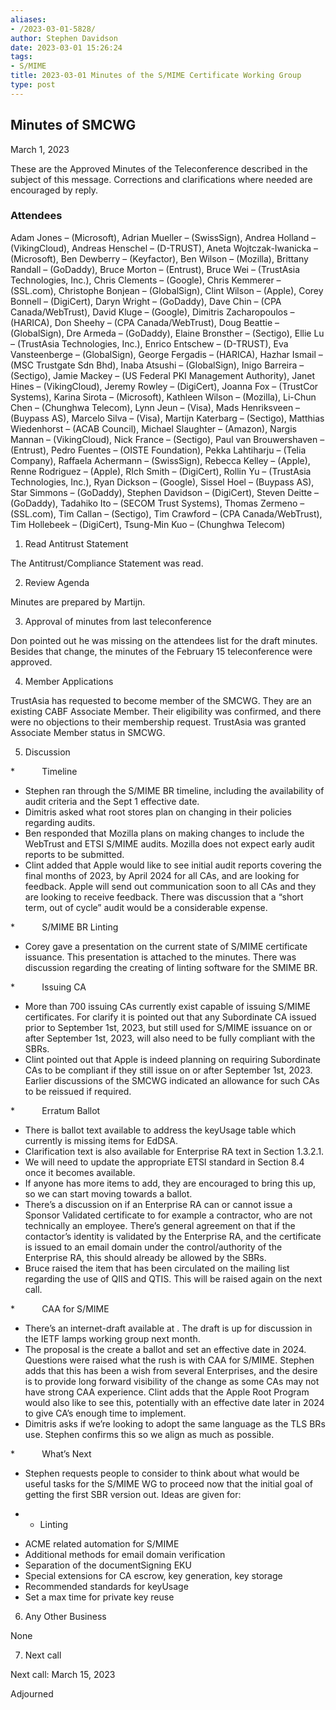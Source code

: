 ```yaml
---
aliases:
- /2023-03-01-5828/
author: Stephen Davidson
date: 2023-03-01 15:26:24
tags:
- S/MIME
title: 2023-03-01 Minutes of the S/MIME Certificate Working Group
type: post
---
```


## Minutes of SMCWG

March 1, 2023

These are the Approved Minutes of the Teleconference described in the subject of this message. Corrections and clarifications where needed are encouraged by reply.

### Attendees

Adam Jones – (Microsoft), Adrian Mueller – (SwissSign), Andrea Holland – (VikingCloud), Andreas Henschel – (D-TRUST), Aneta Wojtczak-Iwanicka – (Microsoft), Ben Dewberry – (Keyfactor), Ben Wilson – (Mozilla), Brittany Randall – (GoDaddy), Bruce Morton – (Entrust), Bruce Wei – (TrustAsia Technologies, Inc.), Chris Clements – (Google), Chris Kemmerer – (SSL.com), Christophe Bonjean – (GlobalSign), Clint Wilson – (Apple), Corey Bonnell – (DigiCert), Daryn Wright – (GoDaddy), Dave Chin – (CPA Canada/WebTrust), David Kluge – (Google), Dimitris Zacharopoulos – (HARICA), Don Sheehy – (CPA Canada/WebTrust), Doug Beattie – (GlobalSign), Dre Armeda – (GoDaddy), Elaine Bronsther – (Sectigo), Ellie Lu – (TrustAsia Technologies, Inc.), Enrico Entschew – (D-TRUST), Eva Vansteenberge – (GlobalSign), George Fergadis – (HARICA), Hazhar Ismail – (MSC Trustgate Sdn Bhd), Inaba Atsushi – (GlobalSign), Inigo Barreira – (Sectigo), Jamie Mackey – (US Federal PKI Management Authority), Janet Hines – (VikingCloud), Jeremy Rowley – (DigiCert), Joanna Fox – (TrustCor Systems), Karina Sirota – (Microsoft), Kathleen Wilson – (Mozilla), Li-Chun Chen – (Chunghwa Telecom), Lynn Jeun – (Visa), Mads Henriksveen – (Buypass AS), Marcelo Silva – (Visa), Martijn Katerbarg – (Sectigo), Matthias Wiedenhorst – (ACAB Council), Michael Slaughter – (Amazon), Nargis Mannan – (VikingCloud), Nick France – (Sectigo), Paul van Brouwershaven – (Entrust), Pedro Fuentes – (OISTE Foundation), Pekka Lahtiharju – (Telia Company), Raffaela Achermann – (SwissSign), Rebecca Kelley – (Apple), Renne Rodriguez – (Apple), RIch Smith – (DigiCert), Rollin Yu – (TrustAsia Technologies, Inc.), Ryan Dickson – (Google), Sissel Hoel – (Buypass AS), Star Simmons – (GoDaddy), Stephen Davidson – (DigiCert), Steven Deitte – (GoDaddy), Tadahiko Ito – (SECOM Trust Systems), Thomas Zermeno – (SSL.com), Tim Callan – (Sectigo), Tim Crawford – (CPA Canada/WebTrust), Tim Hollebeek – (DigiCert), Tsung-Min Kuo – (Chunghwa Telecom)

1. Read Antitrust Statement

The Antitrust/Compliance Statement was read.

2. Review Agenda

Minutes are prepared by Martijn.

3. Approval of minutes from last teleconference

Don pointed out he was missing on the attendees list for the draft minutes. Besides that change, the minutes of the February 15 teleconference were approved.

4. Member Applications

TrustAsia has requested to become member of the SMCWG. They are an existing CABF Associate Member. Their eligibility was confirmed, and there were no objections to their membership request. TrustAsia was granted Associate Member status in SMCWG.

5. Discussion

\*           Timeline

- Stephen ran through the S/MIME BR timeline, including the availability of audit criteria and the Sept 1 effective date.
- Dimitris asked what root stores plan on changing in their policies regarding audits.
- Ben responded that Mozilla plans on making changes to include the WebTrust and ETSI S/MIME audits. Mozilla does not expect early audit reports to be submitted.
- Clint added that Apple would like to see initial audit reports covering the final months of 2023, by April 2024 for all CAs, and are looking for feedback. Apple will send out communication soon to all CAs and they are looking to receive feedback. There was discussion that a “short term, out of cycle” audit would be a considerable expense.

\*           S/MIME BR Linting

- Corey gave a presentation on the current state of S/MIME certificate issuance. This presentation is attached to the minutes. There was discussion regarding the creating of linting software for the SMIME BR.

\*           Issuing CA

- More than 700 issuing CAs currently exist capable of issuing S/MIME certificates. For clarify it is pointed out that any Subordinate CA issued prior to September 1st, 2023, but still used for S/MIME issuance on or after September 1st, 2023, will also need to be fully compliant with the SBRs.
- Clint pointed out that Apple is indeed planning on requiring Subordinate CAs to be compliant if they still issue on or after September 1st, 2023. Earlier discussions of the SMCWG indicated an allowance for such CAs to be reissued if required.

\*           Erratum Ballot

- There is ballot text available to address the keyUsage table which currently is missing items for EdDSA.
- Clarification text is also available for Enterprise RA text in Section 1.3.2.1.
- We will need to update the appropriate ETSI standard in Section 8.4 once it becomes available.
- If anyone has more items to add, they are encouraged to bring this up, so we can start moving towards a ballot.
- There’s a discussion on if an Enterprise RA can or cannot issue a Sponsor Validated certificate to for example a contractor, who are not technically an employee. There’s general agreement on that if the contactor’s identity is validated by the Enterprise RA, and the certificate is issued to an email domain under the control/authority of the Enterprise RA, this should already be allowed by the SBRs.
- Bruce raised the item that has been circulated on the mailing list regarding the use of QIIS and QTIS. This will be raised again on the next call.

\*           CAA for S/MIME

- There’s an internet-draft available at . The draft is up for discussion in the IETF lamps working group next month.
- The proposal is the create a ballot and set an effective date in 2024. Questions were raised what the rush is with CAA for S/MIME. Stephen adds that this has been a wish from several Enterprises, and the desire is to provide long forward visibility of the change as some CAs may not have strong CAA experience. Clint adds that the Apple Root Program would also like to see this, potentially with an effective date later in 2024 to give CA’s enough time to implement.
- Dimitris asks if we’re looking to adopt the same language as the TLS BRs use. Stephen confirms this so we align as much as possible.

\*           What’s Next

- Stephen requests people to consider to think about what would be useful tasks for the S/MIME WG to proceed now that the initial goal of getting the first SBR version out. Ideas are given for:

* - Linting

- ACME related automation for S/MIME
- Additional methods for email domain verification
- Separation of the documentSigning EKU
- Special extensions for CA escrow, key generation, key storage
- Recommended standards for keyUsage
- Set a max time for private key reuse

6. Any Other Business

None

7. Next call

Next call: March 15, 2023

Adjourned